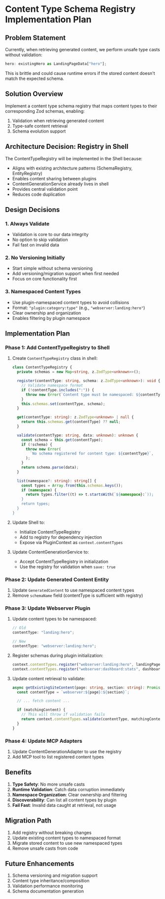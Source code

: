 # Content Type Schema Registry Implementation Plan

## Problem Statement

Currently, when retrieving generated content, we perform unsafe type casts without validation:

```typescript
hero: existingHero as LandingPageData["hero"];
```

This is brittle and could cause runtime errors if the stored content doesn't match the expected schema.

## Solution Overview

Implement a content type schema registry that maps content types to their corresponding Zod schemas, enabling:

1. Validation when retrieving generated content
2. Type-safe content retrieval
3. Schema evolution support

## Architecture Decision: Registry in Shell

The ContentTypeRegistry will be implemented in the Shell because:

- Aligns with existing architecture patterns (SchemaRegistry, EntityRegistry)
- Enables content sharing between plugins
- ContentGenerationService already lives in shell
- Provides central validation point
- Reduces code duplication

## Design Decisions

### 1. Always Validate

- Validation is core to our data integrity
- No option to skip validation
- Fail fast on invalid data

### 2. No Versioning Initially

- Start simple without schema versioning
- Add versioning/migration support when first needed
- Focus on core functionality first

### 3. Namespaced Content Types

- Use plugin-namespaced content types to avoid collisions
- Format: `"plugin:category:type"` (e.g., `"webserver:landing:hero"`)
- Clear ownership and organization
- Enables filtering by plugin namespace

## Implementation Plan

### Phase 1: Add ContentTypeRegistry to Shell

1. Create `ContentTypeRegistry` class in shell:

   ```typescript
   class ContentTypeRegistry {
     private schemas = new Map<string, z.ZodType<unknown>>();

     register(contentType: string, schema: z.ZodType<unknown>): void {
       // Validate namespace format
       if (!contentType.includes(":")) {
         throw new Error(`Content type must be namespaced: ${contentType}`);
       }
       this.schemas.set(contentType, schema);
     }

     get(contentType: string): z.ZodType<unknown> | null {
       return this.schemas.get(contentType) ?? null;
     }

     validate(contentType: string, data: unknown): unknown {
       const schema = this.get(contentType);
       if (!schema) {
         throw new Error(
           `No schema registered for content type: ${contentType}`,
         );
       }
       return schema.parse(data);
     }

     list(namespace?: string): string[] {
       const types = Array.from(this.schemas.keys());
       if (namespace) {
         return types.filter((t) => t.startsWith(`${namespace}:`));
       }
       return types;
     }
   }
   ```

2. Update Shell to:
   - Initialize ContentTypeRegistry
   - Add to registry for dependency injection
   - Expose via PluginContext as `context.contentTypes`

3. Update ContentGenerationService to:
   - Accept ContentTypeRegistry in initialization
   - Use the registry for validation when `save: true`

### Phase 2: Update Generated Content Entity

1. Update `GeneratedContent` to use namespaced content types
2. Remove `schemaName` field (contentType is sufficient with registry)

### Phase 3: Update Webserver Plugin

1. Update content types to be namespaced:

   ```typescript
   // Old
   contentType: "landing:hero";

   // New
   contentType: "webserver:landing:hero";
   ```

2. Register schemas during plugin initialization:

   ```typescript
   context.contentTypes.register("webserver:landing:hero", landingPageSchema);
   context.contentTypes.register("webserver:dashboard:stats", dashboardSchema);
   ```

3. Update content retrieval to validate:

   ```typescript
   async getExistingSiteContent(page: string, section: string): Promise<unknown | null> {
     const contentType = `webserver:${page}:${section}`;

     // ... fetch content ...

     if (matchingContent) {
       // This will throw if validation fails
       return context.contentTypes.validate(contentType, matchingContent.data);
     }
   }
   ```

### Phase 4: Update MCP Adapters

1. Update ContentGenerationAdapter to use the registry
2. Add MCP tool to list registered content types

## Benefits

1. **Type Safety**: No more unsafe casts
2. **Runtime Validation**: Catch data corruption immediately
3. **Namespace Organization**: Clear ownership and filtering
4. **Discoverability**: Can list all content types by plugin
5. **Fail Fast**: Invalid data caught at retrieval, not usage

## Migration Path

1. Add registry without breaking changes
2. Update existing content types to namespaced format
3. Migrate stored content to use new namespaced types
4. Remove unsafe casts from code

## Future Enhancements

1. Schema versioning and migration support
2. Content type inheritance/composition
3. Validation performance monitoring
4. Schema documentation generation
